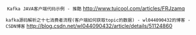 ﻿﻿
`Kafka JAVA客户端代码示例 - 推酷`
http://www.tuicool.com/articles/FRJzamq

﻿`kafka源码解析之十七消费者流程(客户端如何获取topic的数据) - wl044090432的博客 - CSDN博客`
http://blog.csdn.net/wl044090432/article/details/51124860